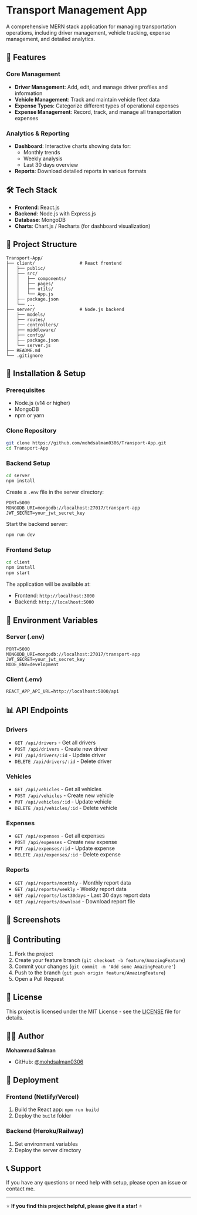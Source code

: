 # Transport Management App

A comprehensive MERN stack application for managing transportation operations, including driver management, vehicle tracking, expense management, and detailed analytics.

## 🚛 Features

### Core Management

- **Driver Management**: Add, edit, and manage driver profiles and information
- **Vehicle Management**: Track and maintain vehicle fleet data
- **Expense Types**: Categorize different types of operational expenses
- **Expense Management**: Record, track, and manage all transportation expenses

### Analytics & Reporting

- **Dashboard**: Interactive charts showing data for:
  - Monthly trends
  - Weekly analysis
  - Last 30 days overview
- **Reports**: Download detailed reports in various formats

## 🛠️ Tech Stack

- **Frontend**: React.js
- **Backend**: Node.js with Express.js
- **Database**: MongoDB
- **Charts**: Chart.js / Recharts (for dashboard visualization)

## 📁 Project Structure

```
Transport-App/
├── client/                 # React frontend
│   ├── public/
│   ├── src/
│   │   ├── components/
│   │   ├── pages/
│   │   ├── utils/
│   │   └── App.js
│   ├── package.json
│   └── ...
├── server/                 # Node.js backend
│   ├── models/
│   ├── routes/
│   ├── controllers/
│   ├── middleware/
│   ├── config/
│   ├── package.json
│   └── server.js
├── README.md
└── .gitignore
```

## 🚀 Installation & Setup

### Prerequisites

- Node.js (v14 or higher)
- MongoDB
- npm or yarn

### Clone Repository

```bash
git clone https://github.com/mohdsalman0306/Transport-App.git
cd Transport-App
```

### Backend Setup

```bash
cd server
npm install
```

Create a `.env` file in the server directory:

```env
PORT=5000
MONGODB_URI=mongodb://localhost:27017/transport-app
JWT_SECRET=your_jwt_secret_key
```

Start the backend server:

```bash
npm run dev
```

### Frontend Setup

```bash
cd client
npm install
npm start
```

The application will be available at:

- Frontend: `http://localhost:3000`
- Backend: `http://localhost:5000`

## 🔧 Environment Variables

### Server (.env)

```env
PORT=5000
MONGODB_URI=mongodb://localhost:27017/transport-app
JWT_SECRET=your_jwt_secret_key
NODE_ENV=development
```

### Client (.env)

```env
REACT_APP_API_URL=http://localhost:5000/api
```

## 📊 API Endpoints

### Drivers

- `GET /api/drivers` - Get all drivers
- `POST /api/drivers` - Create new driver
- `PUT /api/drivers/:id` - Update driver
- `DELETE /api/drivers/:id` - Delete driver

### Vehicles

- `GET /api/vehicles` - Get all vehicles
- `POST /api/vehicles` - Create new vehicle
- `PUT /api/vehicles/:id` - Update vehicle
- `DELETE /api/vehicles/:id` - Delete vehicle

### Expenses

- `GET /api/expenses` - Get all expenses
- `POST /api/expenses` - Create new expense
- `PUT /api/expenses/:id` - Update expense
- `DELETE /api/expenses/:id` - Delete expense

### Reports

- `GET /api/reports/monthly` - Monthly report data
- `GET /api/reports/weekly` - Weekly report data
- `GET /api/reports/last30days` - Last 30 days report data
- `GET /api/reports/download` - Download report file

## 🎨 Screenshots

<!-- Add screenshots of your application here -->
<!-- ![Dashboard](screenshots/dashboard.png) -->
<!-- ![Driver Management](screenshots/drivers.png) -->

## 🤝 Contributing

1. Fork the project
2. Create your feature branch (`git checkout -b feature/AmazingFeature`)
3. Commit your changes (`git commit -m 'Add some AmazingFeature'`)
4. Push to the branch (`git push origin feature/AmazingFeature`)
5. Open a Pull Request

## 📝 License

This project is licensed under the MIT License - see the [LICENSE](LICENSE) file for details.

## 👨‍💻 Author

**Mohammad Salman**

- GitHub: [@mohdsalman0306](https://github.com/mohdsalman0306)

## 🚀 Deployment

### Frontend (Netlify/Vercel)

1. Build the React app: `npm run build`
2. Deploy the `build` folder

### Backend (Heroku/Railway)

1. Set environment variables
2. Deploy the server directory

## 📞 Support

If you have any questions or need help with setup, please open an issue or contact me.

---

⭐ **If you find this project helpful, please give it a star!** ⭐
